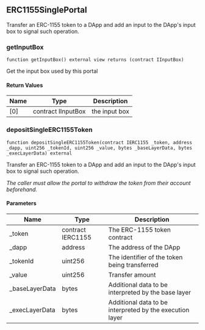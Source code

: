 ## ERC1155SinglePortal

Transfer an ERC-1155 token to a DApp and add an input to the DApp's input box to signal such operation.

### getInputBox

```solidity
function getInputBox() external view returns (contract IInputBox)
```

Get the input box used by this portal

#### Return Values

| Name | Type | Description |
| ---- | ---- | ----------- |
| [0] | contract IInputBox | the input box |

### depositSingleERC1155Token

```solidity
function depositSingleERC1155Token(contract IERC1155 _token, address _dapp, uint256 _tokenId, uint256 _value, bytes _baseLayerData, bytes _execLayerData) external
```

Transfer an ERC-1155 token to a DApp and add an input to
        the DApp's input box to signal such operation.

_The caller must allow the portal to withdraw the token
     from their account beforehand._

#### Parameters

| Name | Type | Description |
| ---- | ---- | ----------- |
| _token | contract IERC1155 | The ERC-1155 token contract |
| _dapp | address | The address of the DApp |
| _tokenId | uint256 | The identifier of the token being transferred |
| _value | uint256 | Transfer amount |
| _baseLayerData | bytes | Additional data to be interpreted by the base layer |
| _execLayerData | bytes | Additional data to be interpreted by the execution layer |
